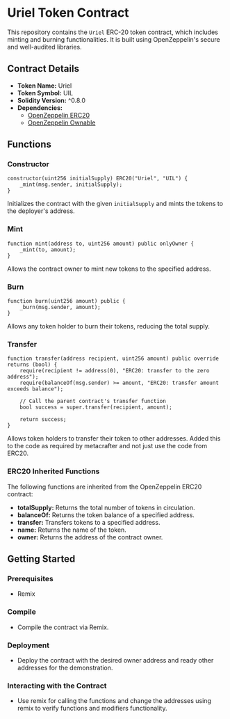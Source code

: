 # Uriel Token Contract

This repository contains the `Uriel` ERC-20 token contract, which includes minting and burning functionalities. It is built using OpenZeppelin's secure and well-audited libraries.

## Contract Details

- **Token Name:** Uriel
- **Token Symbol:** UIL
- **Solidity Version:** ^0.8.0
- **Dependencies:** 
  - [OpenZeppelin ERC20](https://github.com/OpenZeppelin/openzeppelin-contracts/blob/v4.3.0/contracts/token/ERC20/ERC20.sol)
  - [OpenZeppelin Ownable](https://github.com/OpenZeppelin/openzeppelin-contracts/blob/v4.3.0/contracts/access/Ownable.sol)

## Functions

### Constructor
```solidity
constructor(uint256 initialSupply) ERC20("Uriel", "UIL") {
    _mint(msg.sender, initialSupply);
}
```
Initializes the contract with the given `initialSupply` and mints the tokens to the deployer's address.

### Mint
```solidity
function mint(address to, uint256 amount) public onlyOwner {
    _mint(to, amount);
}
```
Allows the contract owner to mint new tokens to the specified address.

### Burn
```solidity
function burn(uint256 amount) public {
    _burn(msg.sender, amount);
}
```
Allows any token holder to burn their tokens, reducing the total supply.

### Transfer
```solidity
function transfer(address recipient, uint256 amount) public override returns (bool) {
    require(recipient != address(0), "ERC20: transfer to the zero address");
    require(balanceOf(msg.sender) >= amount, "ERC20: transfer amount exceeds balance");

    // Call the parent contract's transfer function
    bool success = super.transfer(recipient, amount);

    return success;
}
```
Allows token holders to transfer their token to other addresses. Added this to the code as required by metacrafter and not just use the code from ERC20.

### ERC20 Inherited Functions
The following functions are inherited from the OpenZeppelin ERC20 contract:
- **totalSupply:** Returns the total number of tokens in circulation.
- **balanceOf:** Returns the token balance of a specified address.
- **transfer:** Transfers tokens to a specified address.
- **name:** Returns the name of the token.
- **owner:** Returns the address of the contract owner.

## Getting Started

### Prerequisites
- Remix

### Compile

- Compile the contract via Remix.


### Deployment

- Deploy the contract with the desired owner address and ready other addresses for the demonstration.

### Interacting with the Contract

- Use remix for calling the functions and change the addresses using remix to verify functions and modifiers functionality.
